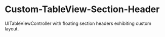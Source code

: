 # Custom-TableView-Section-Header
UITableViewController with floating section headers exhibiting custom layout.
